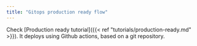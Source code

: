 ```yaml
---
title: "Gitops production ready flow"
---
```


Check [Production ready tutorial]({{< ref "tutorials/production-ready.md" >}}). It deploys using Github actions, based on a git repository.
